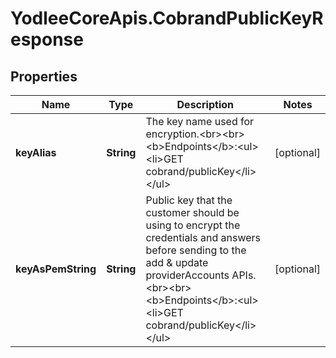 # YodleeCoreApis.CobrandPublicKeyResponse

## Properties
Name | Type | Description | Notes
------------ | ------------- | ------------- | -------------
**keyAlias** | **String** | The key name used for encryption.&lt;br&gt;&lt;br&gt;&lt;b&gt;Endpoints&lt;/b&gt;:&lt;ul&gt;&lt;li&gt;GET cobrand/publicKey&lt;/li&gt;&lt;/ul&gt; | [optional] 
**keyAsPemString** | **String** | Public key that the customer should be using to encrypt the credentials and answers before sending to the add &amp; update providerAccounts APIs.&lt;br&gt;&lt;br&gt;&lt;b&gt;Endpoints&lt;/b&gt;:&lt;ul&gt;&lt;li&gt;GET cobrand/publicKey&lt;/li&gt;&lt;/ul&gt; | [optional] 
